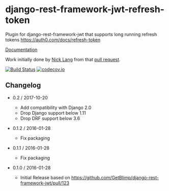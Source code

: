 # django-rest-framework-jwt-refresh-token
Plugin for django-rest-framework-jwt that supports long running refresh tokens https://auth0.com/docs/refresh-token

[Documentation](https://lock8.github.io/django-rest-framework-jwt-refresh-token/)


Work initially done by [Nick Lang](https://github.com/fxdgear)
from that [pull request](https://github.com/GetBlimp/django-rest-framework-jwt/pull/94).

[![Build Status](https://travis-ci.org/lock8/django-rest-framework-jwt-refresh-token.svg?branch=master)](https://travis-ci.org/lock8/django-rest-framework-jwt-refresh-token)
[![codecov.io](https://codecov.io/github/lock8/django-rest-framework-jwt-refresh-token/coverage.svg?branch=master)](https://codecov.io/github/lock8/django-rest-framework-jwt-refresh-token?branch=master)


## Changelog

- 0.2 / 2017-10-20
    - Add compatibility with Django 2.0
    - Drop Django support below 1.11
    - Drop DRF support below 3.6

- 0.1.2 / 2016-01-28
    - Fix packaging

- 0.1.1 / 2016-01-28
    - Fix packaging

- 0.1.0 / 2016-01-28
    - Initial Release based on https://github.com/GetBlimp/django-rest-framework-jwt/pull/123
